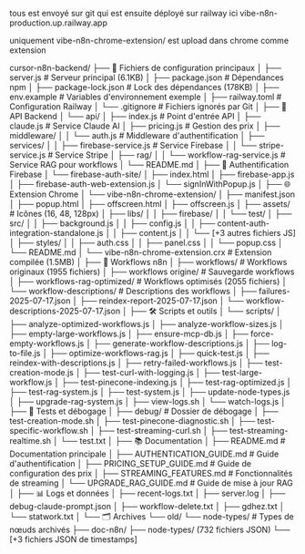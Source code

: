 tous est envoyé sur git qui est ensuite déployé sur railway ici vibe-n8n-production.up.railway.app

uniquement vibe-n8n-chrome-extension/ est upload dans chrome comme extension

cursor-n8n-backend/
├── 📄 Fichiers de configuration principaux
│   ├── server.js                           # Serveur principal (6.1KB)
│   ├── package.json                        # Dépendances npm
│   ├── package-lock.json                   # Lock des dépendances (178KB)
│   ├── env.example                         # Variables d'environnement exemple
│   ├── railway.toml                        # Configuration Railway
│   └── .gitignore                          # Fichiers ignorés par Git
│
├── 🔧 API Backend
│   └── api/
│       ├── index.js                        # Point d'entrée API
│       ├── claude.js                       # Service Claude AI
│       ├── pricing.js                      # Gestion des prix
│       ├── middleware/
│       │   └── auth.js                     # Middleware d'authentification
│       ├── services/
│       │   ├── firebase-service.js         # Service Firebase
│       │   └── stripe-service.js           # Service Stripe
│       ├── rag/
│       │   └── workflow-rag-service.js     # Service RAG pour workflows
│       └── README.md
│
├── 🔐 Authentification Firebase
│   └── firebase-auth-site/
│       ├── index.html
│       ├── firebase-app.js
│       ├── firebase-auth-web-extension.js
│       └── signInWithPopup.js
│
├── 🌐 Extension Chrome
│   └── vibe-n8n-chrome-extension/
│       ├── manifest.json
│       ├── popup.html
│       ├── offscreen.html
│       ├── offscreen.js
│       ├── assets/                         # Icônes (16, 48, 128px)
│       ├── libs/
│       │   ├── firebase/
│       │   └── test/
│       ├── src/
│       │   ├── background.js
│       │   ├── config.js
│       │   ├── content-auth-integration-standalone.js
│       │   ├── content.js
│       │   └── [+3 autres fichiers JS]
│       ├── styles/
│       │   ├── auth.css
│       │   ├── panel.css
│       │   └── popup.css
│       └── README.md
│   └── vibe-n8n-chrome-extension.crx       # Extension compilée (1.5MB)
│
├── 🤖 Workflows n8n
│   ├── workflows/                          # Workflows originaux (1955 fichiers)
│   ├── workflows origine/                  # Sauvegarde workflows
│   ├── workflows-rag-optimized/           # Workflows optimisés (2055 fichiers)
│   └── workflow-descriptions/              # Descriptions des workflows
│       ├── failures-2025-07-17.json
│       ├── reindex-report-2025-07-17.json
│       └── workflow-descriptions-2025-07-17.json
│
├── 🛠️ Scripts et outils
│   └── scripts/
│       ├── analyze-optimized-workflows.js
│       ├── analyze-workflow-sizes.js
│       ├── empty-large-workflows.js
│       ├── ensure-mcp-db.js
│       ├── force-empty-workflows.js
│       ├── generate-workflow-descriptions.js
│       ├── log-to-file.js
│       ├── optimize-workflows-rag.js
│       ├── quick-test.js
│       ├── reindex-with-descriptions.js
│       ├── retry-failed-workflows.js
│       ├── test-creation-mode.js
│       ├── test-curl-with-logging.js
│       ├── test-large-workflow.js
│       ├── test-pinecone-indexing.js
│       ├── test-rag-optimized.js
│       ├── test-rag-system.js
│       ├── test-system.js
│       ├── update-node-types.js
│       ├── upgrade-rag-system.js
│       ├── view-logs.sh
│       └── watch-logs.js
│
├── 🧪 Tests et débogage
│   ├── debug/                              # Dossier de débogage
│   ├── test-creation-mode.sh
│   ├── test-pinecone-diagnostic.sh
│   ├── test-specific-workflow.sh
│   ├── test-streaming-curl.sh
│   ├── test-streaming-realtime.sh
│   └── test.txt
│
├── 📚 Documentation
│   ├── README.md                           # Documentation principale
│   ├── AUTHENTICATION_GUIDE.md            # Guide d'authentification
│   ├── PRICING_SETUP_GUIDE.md             # Guide de configuration des prix
│   ├── STREAMING_FEATURES.md              # Fonctionnalités de streaming
│   └── UPGRADE_RAG_GUIDE.md               # Guide de mise à jour RAG
│
├── 📊 Logs et données
│   ├── recent-logs.txt
│   ├── server.log
│   ├── debug-claude-prompt.json
│   ├── workflow-delete.txt
│   ├── gdhez.txt
│   └── statwork.txt
│
└── 🗂️ Archives
    └── old/
        └── node-types/                     # Types de nœuds archivés
            ├── doc-n8n/
            ├── node-types/ (732 fichiers JSON)
            └── [+3 fichiers JSON de timestamps]